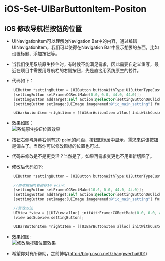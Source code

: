 # iOS-Set-UIBarButtonItem-Positon
## iOS 修改导航栏按钮的位置

* UINavigationItem可以理解为Navigation Bar中的内容，通过编辑UINavigationItem，我们可以使得在Navigation Bar中显示想要的东西，比如设置标题、添加按钮等。

* 当我们使用系统原生控件时，有时候不能满足需求，因此需要自定义重写，最近在项目中需要用导航栏的右侧按钮，先是直接用系统原生的控件。

* 代码如下：
``` Objective-C
	UIButton *settingButton = [UIButton buttonWithType:UIButtonTypeCustom];
	[settingButton setFrame:CGRectMake(0.0, 0.0, 44.0, 44.0)];
	[settingButton addTarget:self action:@selector(settingButtonOnClicked:) forControlEvents:UIControlEventTouchUpInside];
	[settingButton setImage:[UIImage imageNamed:@"ic_main_setting"] forState:UIControlStateNormal];
	
	UIBarButtonItem *rightItem = [[UIBarButtonItem alloc] initWithCustomView:settingButton];
```
* 效果如图：       
  ![系统原生按钮位置效果](https://github.com/zhang33121/iOS-Set-UIBarButtonItem-Positon/blob/master/systemdefultRightBarButtonPositon.png)

*  按钮右侧与屏幕右侧有20 point的间距，按钮图标居中显示，需求来讲该按钮是偏左了。当然你可以修改图标的位置也可以。
*  代码来修改是不是更灵活？当然是了，如果再需求变更也不用重新切图了。

* 修改后代码如下:
```Objective-C
	UIButton *settingButton = [UIButton buttonWithType:UIButtonTypeCustom];
	
	//修改按钮向右偏移10 point
	[settingButton setFrame:CGRectMake(10.0, 0.0, 44.0, 44.0)];
	[settingButton addTarget:self action:@selector(settingButtonOnClicked:) forControlEvents:UIControlEventTouchUpInside];
	[settingButton setImage:[UIImage imageNamed:@"ic_main_setting"] forState:UIControlStateNormal];
	
	//修改方法
	UIView *view = [[UIView alloc] initWithFrame:CGRectMake(0.0, 0.0, 44.0, 44.0)];
	[view addSubview:settingButton];
	
	UIBarButtonItem *rightItem = [[UIBarButtonItem alloc] initWithCustomView:view];
```
* 效果如图:       
  ![修改后按钮位置效果](https://github.com/zhang33121/iOS-Set-UIBarButtonItem-Positon/blob/master/motifyAfterPositon.png)

* 希望你对有所帮助，之前博客(http://blog.csdn.net/zhangwenhai001)


